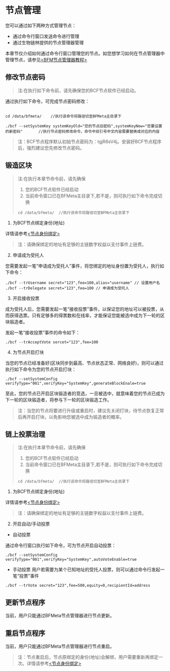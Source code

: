 # 节点管理

您可以通过如下两种方式管理节点：

- 通过命令行窗口发送命令进行管理
- 通过生物链林提供的节点管理器管理

本章节仅介绍如何通过命令行窗口管理您的节点。如您想学习如何在节点管理器中管理节点，请参见[\<BFM节点管理器教程\>](/zh/教程/Node_manager_tutorial/index.md)


## 修改节点密码

> 注:在执行如下命令前，请先确保您的BCF节点软件已经启动。



通过执行如下命令，可完成节点密码修改：

```

cd /data/bfmeta/    //执行该命令将路径切至BFMeta主目录下

./bcf --setSystemKey systemKeyOld="您的节点旧密码",systemKeyNew="您要设置的新密码"       //执行节点密码修改命令，命令中双引号中文内容需要替换成对应的内容

```

> 注：BCF节点程序默认初始节点密码为：tgjR6sV4j。安装好BCF节点程序后，强烈建议您先修改节点密码。

## 锻造区块

> 注:在执行本章节命令前，请先确保
>    1. 您的BCF节点软件已经启动
>    2. 当前命令窗口已在BFMeta主目录下,若不是，则可执行如下命令完成切换
>    
>    ```
>    cd /data/bfmeta/  //执行该命令将路径切至BFMeta主目录下
>    ```

1. 为BCF节点绑定身份(地址)

详情请参考[\<节点身份绑定\>](/zh/教程/PC全节点教程/Linux/authorize.md#节点身份绑定)

> 注：请确保绑定的地址有足够的主链数字权益以支付事件上链费。

2. 申请成为受托人

您需要发起一笔“申请成为受托人”事件，将您绑定的地址身份置为受托人，执行如下命令：

```
./bcf --trUsername secret="123",fee=100,alias="username" // 设置用户名
./bcf --trDelegate secret="123",fee=100 // 申请成为受托人
```
3. 开启接收投票

成为受托人后，您需要发起一笔“接收投票”事件，以保证您的地址可以被投票，从而获得选票。只有足够多的得票数和在线率，才能保证您能被选中成为下一轮的区块锻造者。

发起一笔“接收投票”事件的命令如下：

```
./bcf --trAcceptVote sercet="123",fee=100

```

4. 为节点开启打块

当您的节点已经准备好(区块同步到最高、节点状态正常、网络良好)，则可以通过执行如下命令为您的节点开启打块：

```
./bcf --setSystemConfig verifyType="001",verifyKey="SystemKey",generateBlockEnale=true

```
至此，您的节点已开启区块锻造者的竞选，一旦被选中，就意味着您的节点已成为下一轮的区块锻造者，将参与下一轮的区块锻造工作。

> 注：当您的节点将要进行升级或重启时，建议先关闭打块，待节点恢复正常后再开启打块，以免影响您被选中成为锻造者的概率。



## 链上投票治理

> 注:在执行本章节命令前，请先确保
>    1. 您的BCF节点软件已经启动
>    2. 当前命令窗口已在BFMeta主目录下,若不是，则可执行如下命令完成切换
>    
>    ```
>    cd /data/bfmeta/  //执行该命令将路径切至BFMeta主目录下
>    ```

1. 为BCF节点绑定身份(地址)

详情请参考[\<节点身份绑定\>](/zh/教程/PC全节点教程/Linux/authorize.md#节点身份绑定)

> 注：请确保绑定的地址有足够的主链数字权益以支付事件上链费。

2. 开启自动/手动投票

- 自动投票

通过命令行窗口执行如下命令，可为节点开启自动投票：

```
./bcf --setSystemConfig verifyType="001",verifyKey="SystemKey",autoVoteEnable=true

```

- 手动投票
用户若需要为某个已知地址的受托人投票，则可以通过命令行发起一笔“投票”事件

```
./bcf --trVote secret="123",fee=500,equity=0,recipientId=address

```




## 更新节点程序

当前，用户只能通过BFMeta节点管理器进行节点更新。




## 重启节点程序

当前，用户只能通过BFMeta节点管理器进行节点重启。

> 注：节点重启后，节点原绑定的身份(地址)会解绑，用户需要重新再绑定一次。详情请参考[\<节点身份绑定\>](/zh/教程/PC全节点教程/Linux/authorize.md#节点身份绑定)

